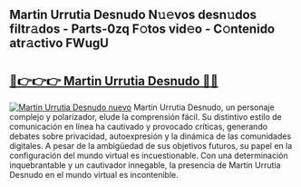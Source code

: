 ## Martin Urrutia Desnudo N𝚞𝚎vos desn𝚞dos filtr𝚊dos - Parts-0zq F𝚘tos vid𝚎o - C𝚘ntenido atr𝚊ctivo FWugU

# <h2><a href="http://mb1dwmm.tromn.icu/?c=Martin+Urrutia+Desnudo">🔗👉👉👉 Martin Urrutia Desnudo 🔗🔗</a></h2>

[![Martin Urrutia Desnudo nuevo](https://i.imgur.com/pEAQMta.gif)](http://mb1dwmm.tromn.icu/?c=Martin+Urrutia+Desnudo)
Martin Urrutia Desnudo, un personaje complejo y polarizador, elude la comprensión fácil. Su distintivo estilo de comunicación en línea ha cautivado y provocado críticas, generando debates sobre privacidad, autoexpresión y la dinámica de las comunidades digitales. A pesar de la ambigüedad de sus objetivos futuros, su papel en la configuración del mundo virtual es incuestionable. Con una determinación inquebrantable y un cautivador innegable, la presencia de Martin Urrutia Desnudo en el mundo virtual es incontenible.
